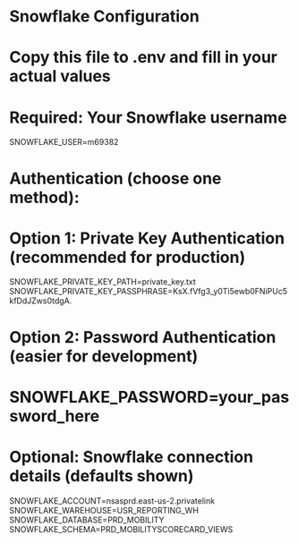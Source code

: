 # Snowflake Configuration
# Copy this file to .env and fill in your actual values

# Required: Your Snowflake username
SNOWFLAKE_USER=m69382

# Authentication (choose one method):
# Option 1: Private Key Authentication (recommended for production)
SNOWFLAKE_PRIVATE_KEY_PATH=private_key.txt
SNOWFLAKE_PRIVATE_KEY_PASSPHRASE=KsX.fVfg3_y0Ti5ewb0FNiPUc5kfDdJZws0tdgA.
# Option 2: Password Authentication (easier for development)
# SNOWFLAKE_PASSWORD=your_password_here

# Optional: Snowflake connection details (defaults shown)
SNOWFLAKE_ACCOUNT=nsasprd.east-us-2.privatelink
SNOWFLAKE_WAREHOUSE=USR_REPORTING_WH
SNOWFLAKE_DATABASE=PRD_MOBILITY
SNOWFLAKE_SCHEMA=PRD_MOBILITYSCORECARD_VIEWS
